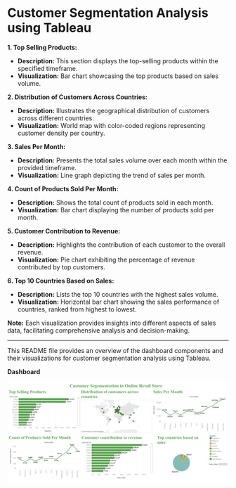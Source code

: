 
# Customer Segmentation Analysis using Tableau



**1. Top Selling Products:**
   - **Description:** This section displays the top-selling products within the specified timeframe.
   - **Visualization:** Bar chart showcasing the top products based on sales volume.

**2. Distribution of Customers Across Countries:**
   - **Description:** Illustrates the geographical distribution of customers across different countries.
   - **Visualization:** World map with color-coded regions representing customer density per country.

**3. Sales Per Month:**
   - **Description:** Presents the total sales volume over each month within the provided timeframe.
   - **Visualization:** Line graph depicting the trend of sales per month.

**4. Count of Products Sold Per Month:**
   - **Description:** Shows the total count of products sold in each month.
   - **Visualization:** Bar chart displaying the number of products sold per month.

**5. Customer Contribution to Revenue:**
   - **Description:** Highlights the contribution of each customer to the overall revenue.
   - **Visualization:** Pie chart exhibiting the percentage of revenue contributed by top customers.

**6. Top 10 Countries Based on Sales:**
   - **Description:** Lists the top 10 countries with the highest sales volume.
   - **Visualization:** Horizontal bar chart showing the sales performance of countries, ranked from highest to lowest.

**Note:** Each visualization provides insights into different aspects of sales data, facilitating comprehensive analysis and decision-making.

---

This README file provides an overview of the dashboard components and their visualizations for customer segmentation analysis using Tableau.


  **Dashboard**

![**Dashboard**](Dashboard.png)
